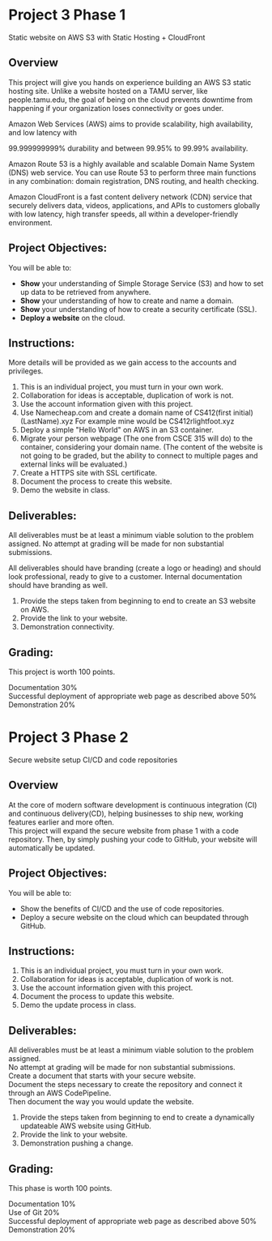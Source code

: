 # Project 3 Phase 1
Static website on AWS S3 with Static Hosting + CloudFront

## Overview
This project will give you hands on experience building an AWS S3 static hosting site. Unlike a website hosted on a TAMU server, like people.tamu.edu, the goal of being on the cloud prevents downtime from happening if your organization loses connectivity or goes under.

Amazon Web Services (AWS) aims to provide scalability, high availability, and low latency with

99.999999999% durability and between 99.95% to 99.99% availability.

Amazon Route 53 is a highly available and scalable Domain Name System (DNS) web service. You can use Route 53 to perform three main functions in any combination: domain registration, DNS routing, and health checking.

Amazon CloudFront is a fast content delivery network (CDN) service that securely delivers data, videos, applications, and APIs to customers globally with low latency, high transfer speeds, all within a developer-friendly environment.

## Project Objectives:

You will be able to:
- **Show** your understanding of Simple Storage Service (S3) and how to set up data to be retrieved from anywhere.
- **Show** your understanding of how to create and name a domain.
- **Show** your understanding of how to create a security certificate (SSL).
- **Deploy a website** on the cloud.

## Instructions:

More details will be provided as we gain access to the accounts and privileges.

1. This is an individual project, you must turn in your own work.
2. Collaboration for ideas is acceptable, duplication of work is not.
3. Use the account information given with this project.
4. Use Namecheap.com and create a domain name of CS412(first initial)(LastName).xyz For example mine would be CS412rlightfoot.xyz
5. Deploy a simple "Hello World" on AWS in an S3 container.
6. Migrate your person webpage (The one from CSCE 315 will do) to the container, considering your domain name. (The content of the website is not going to be graded, but the ability to connect to multiple pages and external links will be evaluated.)
7. Create a HTTPS site with SSL certificate.
8. Document the process to create this website.
9. Demo the website in class.

## Deliverables:

All deliverables must be at least a minimum viable solution to the problem assigned. No attempt at grading will be made for non substantial submissions.

All deliverables should have branding (create a logo or heading) and should look professional, ready to give to a customer. Internal documentation should have branding as well.

1. Provide the steps taken from beginning to end to create an S3 website on AWS.
2. Provide the link to your website.
3. Demonstration connectivity.

## Grading:

This project is worth 100 points.

Documentation 30%  
Successful deployment of appropriate web page as described above 50%  
Demonstration 20%

# Project 3 Phase 2
Secure website setup CI/CD and code repositories

## Overview
At the core of modern software development is continuous integration (CI) and continuous delivery(CD), helping businesses to ship new, working features earlier and more often.  
This project will expand the secure website from phase 1 with a code repository. Then, by simply
pushing your code to GitHub, your website will automatically be updated.

## Project Objectives:

You will be able to:
- Show the benefits of CI/CD and the use of code repositories.
- Deploy a secure website on the cloud which can beupdated through GitHub.

## Instructions:
1. This is an individual project, you must turn in your own work.
2. Collaboration for ideas is acceptable, duplication of work is not.
3. Use the account information given with this project.
4. Document the process to update this website.
5. Demo the update process in class.

## Deliverables:
All deliverables must be at least a minimum viable solution to the problem assigned.  
No attempt at grading will be made for non substantial submissions.  
Create a document that starts with your secure website.  
Document the steps necessary to create the repository and connect it through an AWS CodePipeline.  
Then document the way you would update the website.
1. Provide the steps taken from beginning to end to create a dynamically updateable AWS website using GitHub.
2. Provide the link to your website.
3. Demonstration pushing a change.
   
## Grading:
This phase is worth 100 points.

Documentation 10%  
Use of Git 20%  
Successful deployment of appropriate web page as described above 50%  
Demonstration 20%  
